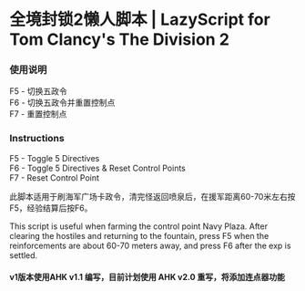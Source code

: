 # 全境封锁2懒人脚本 | LazyScript for Tom Clancy's The Division 2

### 使用说明  
F5 - 切换五政令  
F6 - 切换五政令并重置控制点  
F7 - 重置控制点  
  
### Instructions  
F5 - Toggle 5 Directives  
F6 - Toggle 5 Directives & Reset Control Points  
F7 - Reset Control Point  

此脚本适用于刷海军广场卡政令，清完怪返回喷泉后，在援军距离60-70米左右按F5，经验结算后按F6。  

This script is useful when farming the control point Navy Plaza. After clearing the hostiles and returning to the fountain, press F5 when the reinforcements are about 60-70 meters away, and press F6 after the exp is settled.

#### v1版本使用AHK v1.1 编写，目前计划使用 AHK v2.0 重写，将添加连点器功能  
